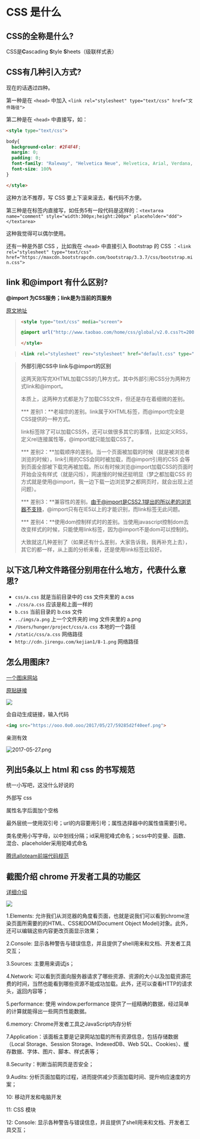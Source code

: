# CSS 是什么

## CSS的全称是什么?

CSS是**C**ascading **S**tyle **S**heets（级联样式表）

## CSS有几种引入方式? 

现在的话遇过四种。

第一种是在 `<head>` 中加入 `<link rel="stylesheet" type="text/css" href="文件路径">`

第二种是在 `<head>` 中直接写，如：

```html
<style type="text/css">

body{
  background-color: #2F4F4F;
  margin: 0;
  padding: 0;
  font-family: "Raleway", "Helvetica Neue", Helvetica, Arial, Verdana, "Microsoft JhengHei", "Microsoft YaHei", sans-serif;
  font-size: 100%
}

</style>
```

这种方法不推荐，写 CSS 要上下滚来滚去，看代码不方便。

第三种是在标签内直接写，如任务5有一段代码是这样的：`<textarea name="comment" style="width:300px;height:200px" placeholder="ddd"></textarea>`

这种我觉得可以偶尔使用。

还有一种是外部 CSS ，比如我在 `<head>` 中直接引入 Bootstrap 的 CSS ：`<link rel="stylesheet" type="text/css" href="https://maxcdn.bootstrapcdn.com/bootstrap/3.3.7/css/bootstrap.min.css">`

## link 和@import 有什么区别?

**@import 为CSS服务；link是为当前的页服务**

[原文地址](http://www.daqianduan.com/2417.html)

>```html
><style type="text/css" media="screen">
>
>@import url("http://www.taobao.com/home/css/global/v2.0.css?t=20070518.css");
>
></style>
>```

>```html
><link rel="stylesheet" rev="stylesheet" href="default.css" type="text/css" media="all" />
>```

>**外部引用CSS中 link与@import的区别**
>
>这两天刚写完XHTML加载CSS的几种方式，其中外部引用CSS分为两种方式link和@import。
>
>本质上，这两种方式都是为了加载CSS文件，但还是存在着细微的差别。
>
>*** 差别1：**老祖宗的差别。link属于XHTML标签，而@import完全是CSS提供的一种方式。
>
>link标签除了可以加载CSS外，还可以做很多其它的事情，比如定义RSS，定义rel连接属性等，@import就只能加载CSS了。
>
>*** 差别2：**加载顺序的差别。当一个页面被加载的时候（就是被浏览者浏览的时候），link引用的CSS会同时被加载，而@import引用的CSS 会等到页面全部被下载完再被加载。所以有时候浏览@import加载CSS的页面时开始会没有样式（就是闪烁），网速慢的时候还挺明显（梦之都加载CSS 的方式就是使用@import，我一边下载一边浏览梦之都网页时，就会出现上述问题）。
>
>*** 差别3：**兼容性的差别。由于@import是CSS2.1提出的所以老的浏览器不支持，@import只有在IE5以上的才能识别，而link标签无此问题。
>
>*** 差别4：**使用dom控制样式时的差别。当使用javascript控制dom去改变样式的时候，只能使用link标签，因为@import不是dom可以控制的。
>
>大致就这几种差别了（如果还有什么差别，大家告诉我，我再补充上去），其它的都一样，从上面的分析来看，还是使用link标签比较好。

## 以下这几种文件路径分别用在什么地方，代表什么意思?

- `css/a.css` 就是当前目录中的 css 文件夹里的 a.css
- `./css/a.css` 应该是和上面一样的
- `b.css` 当前目录的 b.css 文件
- `../imgs/a.png` 上一个文件夹的 img 文件夹里的 a.png
- `/Users/hunger/project/css/a.css` 本地的一个路径
- `/static/css/a.css` 网络路径
- `http://cdn.jirengu.com/kejian1/8-1.png` 网络路径

## 怎么用图床?

[一个图床网站](https://sm.ms/)

[原贴链接](https://www.v2ex.com/t/182703)

![](https://ooo.0o0.ooo/2017/05/27/59285d2f40eef.png)

会自动生成链接，输入代码

```html
<img src="https://ooo.0o0.ooo/2017/05/27/59285d2f40eef.png">
```

亲测有效

![2017-05-27.png](https://ooo.0o0.ooo/2017/05/27/59285dffa35f0.png)

## 列出5条以上 html 和 css 的书写规范

统一小写吧，这没什么好说的

外部写 css

属性名字后面加个空格

最外层统一使用双引号；url的内容要用引号；属性选择器中的属性值需要引号。

类名使用小写字母，以中划线分隔；id采用驼峰式命名；scss中的变量、函数、混合、placeholder采用驼峰式命名

[腾讯alloteam前端代码规范](http://link.zhihu.com/?target=http%3A//alloyteam.github.io/CodeGuide/)

## 截图介绍 chrome 开发者工具的功能区

[详细介绍](https://developers.google.cn/web/tools/chrome-devtools/?hl=zh-cn)

![](https://ooo.0o0.ooo/2017/05/27/5929087643bbe.png)

1.Elements: 允许我们从浏览器的角度看页面，也就是说我们可以看到chrome渲染页面所需要的的HTML、CSS和DOM(Document Object Model)对象。此外，还可以编辑这些内容更改页面显示效果；

2.Console: 显示各种警告与错误信息，并且提供了shell用来和文档、开发者工具交互；

3.Sources: 主要用来调试js；

4.Network: 可以看到页面向服务器请求了哪些资源、资源的大小以及加载资源花费的时间，当然也能看到哪些资源不能成功加载。此外，还可以查看HTTP的请求头，返回内容等；

5.performance: 使用 window.performance 提供了一组精确的数据，经过简单的计算就能得出一些网页性能数据。

6.memory: Chrome开发者工具之JavaScript内存分析

7.Application：该面板主要是记录网站加载的所有资源信息，包括存储数据（Local Storage、Session Storage、IndexedDB、Web SQL、Cookies）、缓存数据、字体、图片、脚本、样式表等；

8.Security：判断当前网页是否安全；

9.Audits: 分析页面加载的过程，进而提供减少页面加载时间、提升响应速度的方案；

10: 移动开发和电脑开发

11: CSS 模块

12: Console: 显示各种警告与错误信息，并且提供了shell用来和文档、开发者工具交互；